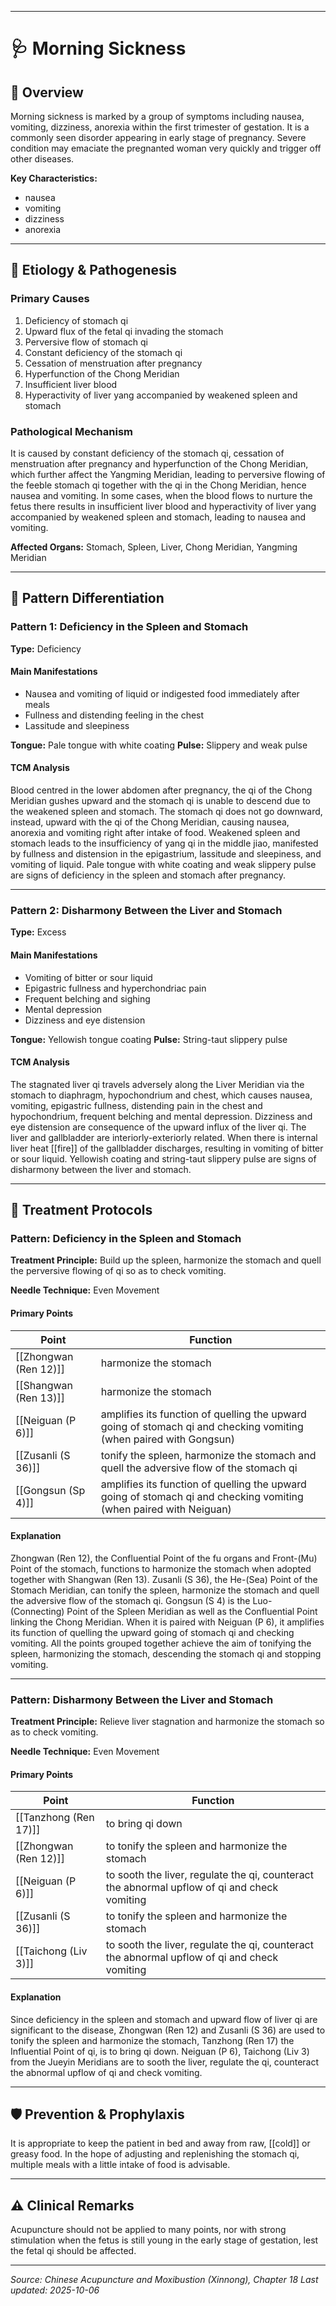 ------

# 🩺 Morning Sickness

## 📖 Overview

Morning sickness is marked by a group of symptoms including nausea, vomiting, dizziness, anorexia within the first trimester of gestation. It is a commonly seen disorder appearing in early stage of pregnancy. Severe condition may emaciate the pregnanted woman very quickly and trigger off other diseases.

**Key Characteristics:**
- nausea
- vomiting
- dizziness
- anorexia

---

## 🧬 Etiology & Pathogenesis

### Primary Causes
1. Deficiency of stomach qi
2. Upward flux of the fetal qi invading the stomach
3. Perversive flow of stomach qi
4. Constant deficiency of the stomach qi
5. Cessation of menstruation after pregnancy
6. Hyperfunction of the Chong Meridian
7. Insufficient liver blood
8. Hyperactivity of liver yang accompanied by weakened spleen and stomach

### Pathological Mechanism
It is caused by constant deficiency of the stomach qi, cessation of menstruation after pregnancy and hyperfunction of the Chong Meridian, which further affect the Yangming Meridian, leading to perversive flowing of the feeble stomach qi together with the qi in the Chong Meridian, hence nausea and vomiting. In some cases, when the blood flows to nurture the fetus there results in insufficient liver blood and hyperactivity of liver yang accompanied by weakened spleen and stomach, leading to nausea and vomiting.

**Affected Organs:** Stomach, Spleen, Liver, Chong Meridian, Yangming Meridian

---

## 🔬 Pattern Differentiation

### Pattern 1: Deficiency in the Spleen and Stomach

**Type:** Deficiency

#### Main Manifestations
- Nausea and vomiting of liquid or indigested food immediately after meals
- Fullness and distending feeling in the chest
- Lassitude and sleepiness

**Tongue:** Pale tongue with white coating
**Pulse:** Slippery and weak pulse

#### TCM Analysis
Blood centred in the lower abdomen after pregnancy, the qi of the Chong Meridian gushes upward and the stomach qi is unable to descend due to the weakened spleen and stomach. The stomach qi does not go downward, instead, upward with the qi of the Chong Meridian, causing nausea, anorexia and vomiting right after intake of food. Weakened spleen and stomach leads to the insufficiency of yang qi in the middle jiao, manifested by fullness and distension in the epigastrium, lassitude and sleepiness, and vomiting of liquid. Pale tongue with white coating and weak slippery pulse are signs of deficiency in the spleen and stomach after pregnancy.

---

### Pattern 2: Disharmony Between the Liver and Stomach

**Type:** Excess

#### Main Manifestations
- Vomiting of bitter or sour liquid
- Epigastric fullness and hyperchondriac pain
- Frequent belching and sighing
- Mental depression
- Dizziness and eye distension

**Tongue:** Yellowish tongue coating
**Pulse:** String-taut slippery pulse

#### TCM Analysis
The stagnated liver qi travels adversely along the Liver Meridian via the stomach to diaphragm, hypochondrium and chest, which causes nausea, vomiting, epigastric fullness, distending pain in the chest and hypochondrium, frequent belching and mental depression. Dizziness and eye distension are consequence of the upward influx of the liver qi. The liver and gallbladder are interiorly-exteriorly related. When there is internal liver heat [[fire]] of the gallbladder discharges, resulting in vomiting of bitter or sour liquid. Yellowish coating and string-taut slippery pulse are signs of disharmony between the liver and stomach.

---

## 💉 Treatment Protocols

### Pattern: Deficiency in the Spleen and Stomach

**Treatment Principle:** Build up the spleen, harmonize the stomach and quell the perversive flowing of qi so as to check vomiting.

**Needle Technique:** Even Movement

#### Primary Points

| Point | Function |
|-------|----------|
| [[Zhongwan (Ren 12)]] | harmonize the stomach |
| [[Shangwan (Ren 13)]] | harmonize the stomach |
| [[Neiguan (P 6)]] | amplifies its function of quelling the upward going of stomach qi and checking vomiting (when paired with Gongsun) |
| [[Zusanli (S 36)]] | tonify the spleen, harmonize the stomach and quell the adversive flow of the stomach qi |
| [[Gongsun (Sp 4)]] | amplifies its function of quelling the upward going of stomach qi and checking vomiting (when paired with Neiguan) |

#### Explanation
Zhongwan (Ren 12), the Confluential Point of the fu organs and Front-(Mu) Point of the stomach, functions to harmonize the stomach when adopted together with Shangwan (Ren 13). Zusanli (S 36), the He-(Sea) Point of the Stomach Meridian, can tonify the spleen, harmonize the stomach and quell the adversive flow of the stomach qi. Gongsun (S 4) is the Luo-(Connecting) Point of the Spleen Meridian as well as the Confluential Point linking the Chong Meridian. When it is paired with Neiguan (P 6), it amplifies its function of quelling the upward going of stomach qi and checking vomiting. All the points grouped together achieve the aim of tonifying the spleen, harmonizing the stomach, descending the stomach qi and stopping vomiting.

---

### Pattern: Disharmony Between the Liver and Stomach

**Treatment Principle:** Relieve liver stagnation and harmonize the stomach so as to check vomiting.

**Needle Technique:** Even Movement

#### Primary Points

| Point | Function |
|-------|----------|
| [[Tanzhong (Ren 17)]] | to bring qi down |
| [[Zhongwan (Ren 12)]] | to tonify the spleen and harmonize the stomach |
| [[Neiguan (P 6)]] | to sooth the liver, regulate the qi, counteract the abnormal upflow of qi and check vomiting |
| [[Zusanli (S 36)]] | to tonify the spleen and harmonize the stomach |
| [[Taichong (Liv 3)]] | to sooth the liver, regulate the qi, counteract the abnormal upflow of qi and check vomiting |

#### Explanation
Since deficiency in the spleen and stomach and upward flow of liver qi are significant to the disease, Zhongwan (Ren 12) and Zusanli (S 36) are used to tonify the spleen and harmonize the stomach, Tanzhong (Ren 17) the Influential Point of qi, is to bring qi down. Neiguan (P 6), Taichong (Liv 3) from the Jueyin Meridians are to sooth the liver, regulate the qi, counteract the abnormal upflow of qi and check vomiting.

---

## 🛡️ Prevention & Prophylaxis

It is appropriate to keep the patient in bed and away from raw, [[cold]] or greasy food. In the hope of adjusting and replenishing the stomach qi, multiple meals with a little intake of food is advisable.

---

## ⚠️ Clinical Remarks

Acupuncture should not be applied to many points, nor with strong stimulation when the fetus is still young in the early stage of gestation, lest the fetal qi should be affected.

---


*Source: Chinese Acupuncture and Moxibustion (Xinnong), Chapter 18*
*Last updated: 2025-10-06*
